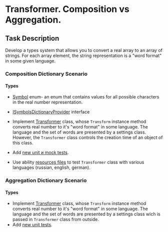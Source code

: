 # Transformer. Composition vs Aggregation.

## Task Description

Develop a types system that allows you to convert a real array to an array of strings. For each array element, the string representation is a "word format" in some given language.

### Composition Dictionary Scenario

#### Types
- [Symbol](TransformerDictionaryComposition/Sympol) enum- an enum that contains values for all possible characters in the real number representation.
- [ISymbolsDictionaryProvider](TransformerDictionaryComposition/ISymbolsDictionaryProvider) interface 


- Implement [Transformer](/TransformerDictionaryComposition/Transformer.cs#L5) class, whose `Transform` instance method converts real number to it's "word format" in some language. The language and the set of words are presented by a settings class. However, the `Transformer` class controls the creation time of an object of this class.
- Add [new unit и mock tests](/Transformer.Tests/TransformerCompositionTests.cs).
- Use ability [resources files](https://docs.microsoft.com/en-us/dotnet/core/extensions/work-with-resx-files-programmatically) to test `Transformer` class with various languages (russian, english, german). 

### Aggregation Dictionary Scenario

#### Types

- Implement [Transformer](/TransformerDictionaryAggregarion/Transformer.cs#L6[](url)) class, whose `Transform` instance method converts real number to it's "word format" in some language. The language and the set of words are presented by a settings class wich is passed in `Transformer` class from outside.
- Add [new unit tests](/Transformer.Tests/TransformerAggregationTests.cs).
